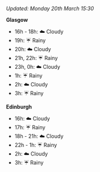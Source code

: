 *Updated: Monday 20th March 15:30*

**Glasgow**

* 16h - 18h: :cloud: Cloudy
* 19h: :umbrella: Rainy
* 20h: :cloud: Cloudy
* 21h, 22h: :umbrella: Rainy
* 23h, 0h: :cloud: Cloudy
* 1h: :umbrella: Rainy
* 2h: :cloud: Cloudy
* 3h: :umbrella: Rainy

**Edinburgh**

* 16h: :cloud: Cloudy
* 17h: :umbrella: Rainy
* 18h - 21h: :cloud: Cloudy
* 22h - 1h: :umbrella: Rainy
* 2h: :cloud: Cloudy
* 3h: :umbrella: Rainy

